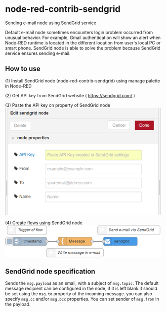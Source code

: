 # node-red-contrib-sendgrid

Sending e-mail node using SendGrid service

Default e-mail node sometimes encounters login problem occurred from unusual behavior. For example, Gmail authentication will show an alert when Node-RED runtime is located in the different location from user's local PC or smart phone. SendGrid node is able to solve the problem because SendGrid service ensures sending e-mail.

## How to use 
(1) Install SendGrid node (node-red-contrib-sendgrid) using manage palette in Node-RED

(2) Get API key from SendGrid website ( https://sendgrid.com/ )

(3) Paste the API key on property of SendGrid node
![property](property.png)

(4) Create flows using SendGrid node
![flow](flow.png)

## SendGrid node specification
Sends the <code>msg.payload</code> as an email, with a subject of <code>msg.topic</code>. The default message recipient can be configured in the node, if it is left blank it should be set using the <code>msg.to</code> property of the incoming message. you can also specify <code>msg.cc</code> and/or <code>msg.bcc</code> properties. You can set sender of <code>msg.from</code> in the payload.
